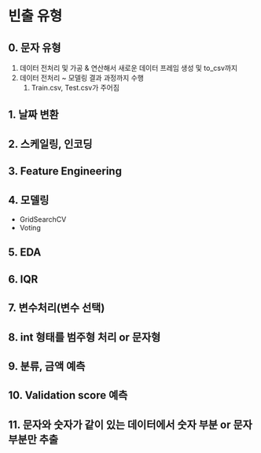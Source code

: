 # 빈출 유형

## 0. 문자 유형
1. 데이터 전처리 및 가공 & 연산해서 새로운 데이터 프레임 생성 및 to_csv까지
2. 데이터 전처리 ~ 모델링 결과 과정까지 수행
    1. Train.csv, Test.csv가 주어짐

## 1. 날짜 변환

## 2. 스케일링, 인코딩

## 3. Feature Engineering

## 4. 모델링

- GridSearchCV
- Voting

## 5. EDA

## 6. IQR

## 7. 변수처리(변수 선택)

## 8. int 형태를 범주형 처리 or 문자형

## 9. 분류, 금액 예측

## 10. Validation score 예측

## 11. 문자와 숫자가 같이 있는 데이터에서 숫자 부분 or 문자 부분만 추출

